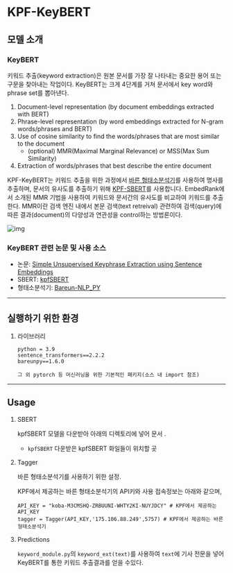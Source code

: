 # KPF-KeyBERT

## 모델 소개

### KeyBERT

키워드 추출(keyword extraction)은 원본 문서를 가장 잘 나타내는 중요한 용어 또는 구문을 찾아내는 작업이다.
KeyBERT는 크게 4단계를 거쳐 문서에서 key word와 phrase set를 뽑아낸다.

   1. Document-level representation (by document embeddings extracted with BERT)
   2. Phrase-level representation (by word embeddings extracted for N-gram words/phrases and BERT)
   3. Use of cosine similarity to find the words/phrases that are most similar to the document
      - (optional) MMR(Maximal Marginal Relevance) or MSS(Max Sum Similarity)
   4. Extraction of words/phrases that best describe the entire document

KPF-KeyBERT는 키워드 추출을 위한 과정에서 [바른 형태소분석기](https://bareun.ai/)를 사용하여 명사를 추출하며,
문서의 유사도를 추출하기 위해 [KPF-SBERT](https://github.com/KPFBERT/kpfSBERT)를 사용합니다. 
EmbedRank에서 소개된 MMR 기법을 사용하여 키워드와 문서간의 유사도를 비교하여 키워드를 추출한다.
MMR이란 검색 엔진 내에서 본문 검색(text retreival) 관련하여 검색(query)에 따른 결과(document)의 다양성과 연관성을 control하는 방법론이다.

![img](https://user-images.githubusercontent.com/87846939/221451753-58285dc6-2fbc-47bd-9e7a-b90d3879929a.png)


### KeyBERT 관련 논문 및 사용 소스 

- 논문:  [Simple Unsupervised Keyphrase Extraction using Sentence Embeddings](https://arxiv.org/abs/1801.04470)
- SBERT: [kpfSBERT](https://github.com/KPFBERT/kpfSBERT)
- 형태소분석기: [Bareun-NLP_PY](https://github.com/KPF-bigkinds/Bareun-NLP_PY)

---
## 실행하기 위한 환경

1. 라이브러리

    ```
    python = 3.9
    sentence_transformers==2.2.2
    bareunpy==1.6.0
    
    그 외 pytorch 등 머신러닝을 위한 기본적인 패키지(소스 내 import 참조)
    ```
    
---
## Usage

1. SBERT

    kpfSBERT 모델을 다운받아 아래의 디렉토리에 넣어 문서 .

    - `kpfSBERT` 다운받은 kpfSBERT 화일들이 위치할 곳


2. Tagger
  
   바른 형태소분석기를 사용하기 위한 설정.
   
   KPF에서 제공하는 바른 형태소분석기의 API키와 사용 접속정보는 아래와 같으며, 
   ```
   API_KEY = "koba-M3CMSHQ-ZRBUUNI-WHTY2KI-NUYJDCY" # KPF에서 제공하는 API_KEY
   tagger = Tagger(API_KEY,'175.106.88.249',5757) # KPF에서 제공하는 바른 형태소분석기
   ```
      

3. Predictions

   `keyword_module.py`의 `keyword_ext(text)`를 사용하여 `text`에 기사 전문을 넣어 KeyBERT를 통한 키워드 추출결과를 얻을 수있다.
